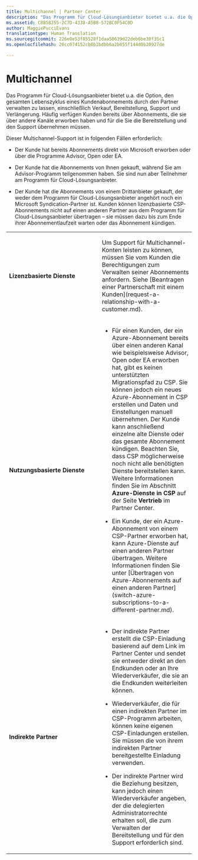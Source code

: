 ```yaml
---
title: Multichannel | Partner Center
description: "Das Programm für Cloud-Lösungsanbieter bietet u.a. die Option, den gesamten Lebenszyklus eines Kundenabonnements durch den Partner verwalten zu lassen, einschließlich Verkauf, Bereitstellung, Support und Verlängerung."
ms.assetid: C8B58255-2C7D-4338-A5B0-572BC0F54C0D
author: MaggiePucciEvans
translationtype: Human Translation
ms.sourcegitcommit: 226e0e53f85528f1daa50639d22deb6be30f35c1
ms.openlocfilehash: 20cc074152cb8b2bdbb6a2b055f144d0b20927de

---
```


# Multichannel


Das Programm für Cloud-Lösungsanbieter bietet u.a. die Option, den gesamten Lebenszyklus eines Kundenabonnements durch den Partner verwalten zu lassen, einschließlich Verkauf, Bereitstellung, Support und Verlängerung. Häufig verfügen Kunden bereits über Abonnements, die sie über andere Kanäle erworben haben und für die Sie die Bereitstellung und den Support übernehmen müssen.

Dieser Multichannel-Support ist in folgenden Fällen erforderlich:

-   Der Kunde hat bereits Abonnements direkt von Microsoft erworben oder über die Programme Advisor, Open oder EA.

-   Der Kunde hat die Abonnements von Ihnen gekauft, während Sie am Advisor-Programm teilgenommen haben. Sie sind nun aber Teilnehmer am Programm für Cloud-Lösungsanbieter.

-   Der Kunde hat die Abonnements von einem Drittanbieter gekauft, der weder dem Programm für Cloud-Lösungsanbieter angehört noch ein Microsoft Syndication-Partner ist. Kunden können lizenzbasierte CSP-Abonnements nicht auf einen anderen Partner aus dem Programm für Cloud-Lösungsanbieter übertragen – sie müssen dazu bis zum Ende ihrer Abonnementlaufzeit warten oder das Abonnement kündigen.

<table>
<colgroup>
<col width="50%" />
<col width="50%" />
</colgroup>
<tbody>
<tr class="odd">
<td><p><strong>Lizenzbasierte Dienste</strong></p></td>
<td><p>Um Support für Multichannel-Konten leisten zu können, müssen Sie vom Kunden die Berechtigungen zum Verwalten seiner Abonnements anfordern. Siehe [Beantragen einer Partnerschaft mit einem Kunden](request-a-relationship-with-a-customer.md).</p></td>
</tr>
<tr class="even">
<td><p><strong>Nutzungsbasierte Dienste</strong></p></td>
<td><ul>
<li><p>Für einen Kunden, der ein Azure-Abonnement bereits über einen anderen Kanal wie beispielsweise Advisor, Open oder EA erworben hat, gibt es keinen unterstützten Migrationspfad zu CSP. Sie können jedoch ein neues Azure-Abonnement in CSP erstellen und Daten und Einstellungen manuell übernehmen. Der Kunde kann anschließend einzelne alte Dienste oder das gesamte Abonnement kündigen. Beachten Sie, dass CSP möglicherweise noch nicht alle benötigten Dienste bereitstellen kann. Weitere Informationen finden Sie im Abschnitt <strong>Azure-Dienste in CSP</strong> auf der Seite <strong>Vertrieb</strong> im Partner Center.</p></li>
<li><p>Ein Kunde, der ein Azure-Abonnement von einem CSP-Partner erworben hat, kann Azure-Dienste auf einen anderen Partner übertragen. Weitere Informationen finden Sie unter [Übertragen von Azure-Abonnements auf einen anderen Partner](switch-azure-subscriptions-to-a-different-partner.md).</p></li>
</ul></td>
</tr>
<tr class="odd">
<td><p><strong>Indirekte Partner</strong></p></td>
<td><ul>
<li><p>Der indirekte Partner erstellt die CSP-Einladung basierend auf dem Link im Partner Center und sendet sie entweder direkt an den Endkunden oder an Ihre Wiederverkäufer, die sie an die Endkunden weiterleiten können.</p></li>
<li><p>Wiederverkäufer, die für einen indirekten Partner im CSP-Programm arbeiten, können keine eigenen CSP-Einladungen erstellen. Sie müssen die von ihrem indirekten Partner bereitgestellte Einladung verwenden.</p></li>
<li><p>Der indirekte Partner wird die Beziehung besitzen, kann jedoch einen Wiederverkäufer angeben, der die delegierten Administratorrechte erhalten soll, die zum Verwalten der Bereitstellung und für den Support erforderlich sind.</p></li>
</ul></td>
</tr>
</tbody>
</table>

 

 

 






<!--HONumber=Nov16_HO4-->


